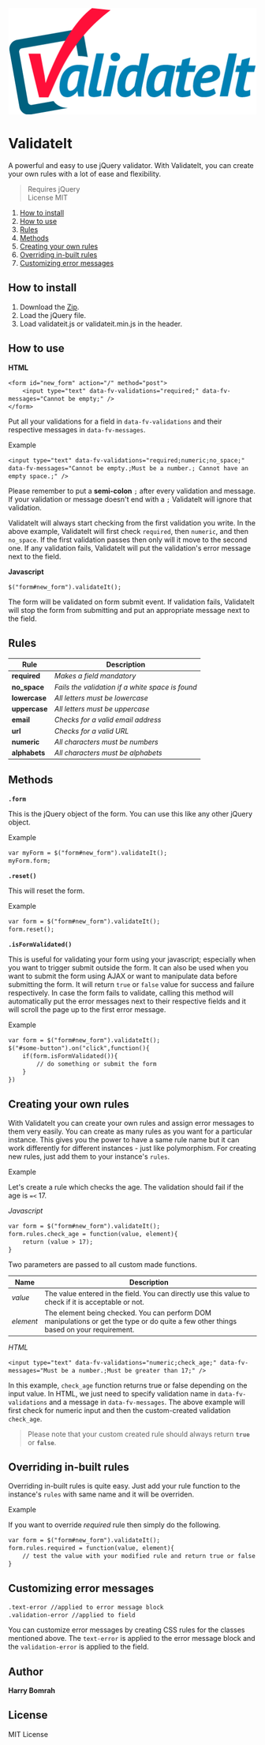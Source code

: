 ![validate icon](assets/images/validateIt.png)
# ValidateIt
A powerful and easy to use jQuery validator. With ValidateIt, you can create your own rules with a lot of ease and flexibility.

> Requires jQuery  
> License MIT

1. [How to install](#how-to-insall)
2. [How to use](#how-to-use)
3. [Rules](#rules)
4. [Methods](#methods)
5. [Creating your own rules](#creating-your-own-rules)
6. [Overriding in-built rules](#overriding-in-built-rules)
7. [Customizing error messages](#customizing-error-messages)

## How to install

1. Download the [Zip](https://github.com/harminderbomrah/validateit/archive/master.zip).
2. Load the jQuery file.
3. Load validateit.js or validateit.min.js in the header.

## How to use

**HTML**

	<form id="new_form" action="/" method="post">
		<input type="text" data-fv-validations="required;" data-fv-messages="Cannot be empty;" />
	</form>

Put all your validations for a field in `data-fv-validations` and their respective messages in `data-fv-messages`.

Example

	<input type="text" data-fv-validations="required;numeric;no_space;" data-fv-messages="Cannot be empty.;Must be a number.; Cannot have an empty space.;" />
	
Please remember to put a **semi-colon** `;` after every validation and message. If your validation or message doesn't end with a `;` ValidateIt will ignore that validation.

ValidateIt will always start checking from the first validation you write. In the above example, ValidateIt will first check `required`, then `numeric`, and then `no_space`. If the first validation passes then only will it move to the second one. If any validation fails, ValidateIt will put the validation's error message next to the field.

**Javascript**

	$("form#new_form").validateIt();

The form will be validated on form submit event. If validation fails, ValidateIt will stop the form from submitting and put an appropriate message next to the field. 



## Rules

<table>
	<thead>
	<tr>
		<th>Rule</th>
		<th>Description</th>
	</tr>
	</thead>
	<tbody>
		<tr>
			<td><b>required</b></td>
			<td><i>Makes a field mandatory</i></td>
		</tr>
		<tr>
			<td><b>no_space</b></td>
			<td><i>Fails the validation if a white space is found</i></td>
		</tr>
		<tr>
			<td><b>lowercase</b></td>
			<td><i>All letters must be lowercase</i></td>
		</tr>
		<tr>
			<td><b>uppercase</b></td>
			<td><i>All letters must be uppercase</i></td>
		</tr>
		<tr>
			<td><b>email</b></td>
			<td><i>Checks for a valid email address</i></td>
		</tr>
		<tr>
			<td><b>url</b></td>
			<td><i>Checks for a valid URL</i></td>
		</tr>
		<tr>
			<td><b>numeric</b></td>
			<td><i>All characters must be numbers</i></td>
		</tr>
		 <tr>
            <td><b>alphabets</b></td>
            <td><i>All characters must be alphabets</i></td>
          </tr>
	</tbody>
</table>


## Methods

**`.form`**

This is the jQuery object of the form. You can use this like any other jQuery object.

Example

	var myForm = $("form#new_form").validateIt();
	myForm.form;

**`.reset()`**

This will reset the form.

Example

	var form = $("form#new_form").validateIt();
	form.reset();

**`.isFormValidated()`**

This is useful for validating your form using your javascript; especially when you want to trigger submit outside the form. It can also be used when you want to submit the form using AJAX or want to manipulate data before submitting the form. It will return `true` or `false` value for success and failure respectively. In case the form fails to validate, calling this method will automatically put the error messages next to their respective fields and it will scroll the page up to the first error message.

Example

	var form = $("form#new_form").validateIt();
	$("#some-button").on("click",function(){
		if(form.isFormValidated()){
			// do something or submit the form
		}	
	})



## Creating your own rules

With ValidateIt you can create your own rules and assign error messages to them very easily. You can create as many rules as you want for a particular instance. This gives you the power to have a same rule name but it can work differently for different instances - just like polymorphism. For creating new rules, just add them to your instance's `rules`.

Example

Let's create a rule which checks the age. The validation should fail if the age is `=<` 17.

_Javascript_

	var form = $("form#new_form").validateIt();
	form.rules.check_age = function(value, element){
		return (value > 17);
	}

Two parameters are passed to all custom made functions.

<table>
	<thead>
		<th>Name</th>
		<th>Description</th>
	</thead>
	<tbody>
		<tr>
			<td><i>value</i></td>
			<td>The value entered in the field. You can directly use this value to check if it is acceptable or not.</td>
		</tr>
		<tr>
			<td><i>element</i></td>
			<td>The element being checked. You can perform DOM manipulations or get the type or do quite a few other things based on your requirement.</td>
		</tr>
	</tbody>
</table>

_HTML_

	<input type="text" data-fv-validations="numeric;check_age;" data-fv-messages="Must be a number.;Must be greater than 17;" />

In this example, `check_age` function returns true or false depending on the input value. In HTML, we just need to specify validation name in `data-fv-validations` and a message in `data-fv-messages`. The above example will first check for numeric input and then the custom-created validation `check_age`.

> Please note that your custom created rule should always return **`true`** or **`false`**.
 

## Overriding in-built rules

Overriding in-built rules is quite easy. Just add your rule function to the instance's `rules` with same name and it will be overriden.

Example

If you want to override _required_ rule then simply do the following.

	var form = $("form#new_form").validateIt();
	form.rules.required = function(value, element){
		// test the value with your modified rule and return true or false
	}


## Customizing error messages

	.text-error //applied to error message block
	.validation-error //applied to field 

You can customize error messages by creating CSS rules for the classes mentioned above. The `text-error` is applied to the error message block and the `validation-error` is applied to the field.


## Author

**Harry Bomrah**

## License

MIT License